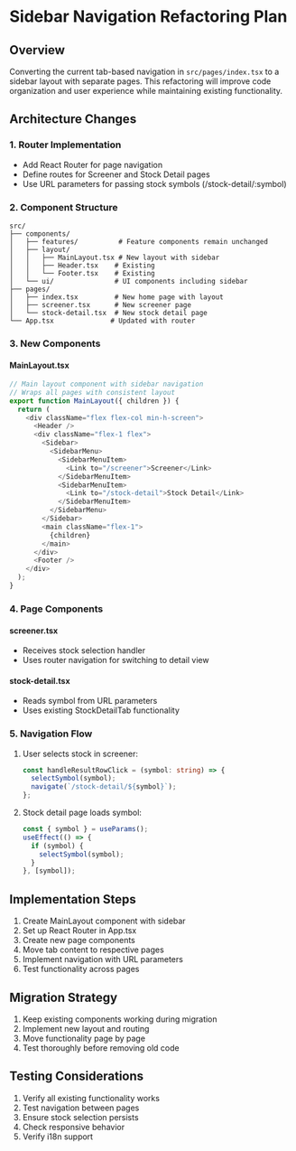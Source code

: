 # Sidebar Navigation Refactoring Plan

## Overview

Converting the current tab-based navigation in `src/pages/index.tsx` to a sidebar layout with separate pages. This refactoring will improve code organization and user experience while maintaining existing functionality.

## Architecture Changes

### 1. Router Implementation
- Add React Router for page navigation
- Define routes for Screener and Stock Detail pages
- Use URL parameters for passing stock symbols (/stock-detail/:symbol)

### 2. Component Structure

```
src/
├── components/
│   ├── features/          # Feature components remain unchanged
│   ├── layout/           
│   │   ├── MainLayout.tsx # New layout with sidebar
│   │   ├── Header.tsx    # Existing
│   │   └── Footer.tsx    # Existing
│   └── ui/               # UI components including sidebar
├── pages/
│   ├── index.tsx         # New home page with layout
│   ├── screener.tsx      # New screener page
│   └── stock-detail.tsx  # New stock detail page
└── App.tsx              # Updated with router
```

### 3. New Components

#### MainLayout.tsx
```typescript
// Main layout component with sidebar navigation
// Wraps all pages with consistent layout
export function MainLayout({ children }) {
  return (
    <div className="flex flex-col min-h-screen">
      <Header />
      <div className="flex-1 flex">
        <Sidebar>
          <SidebarMenu>
            <SidebarMenuItem>
              <Link to="/screener">Screener</Link>
            </SidebarMenuItem>
            <SidebarMenuItem>
              <Link to="/stock-detail">Stock Detail</Link>
            </SidebarMenuItem>
          </SidebarMenu>
        </Sidebar>
        <main className="flex-1">
          {children}
        </main>
      </div>
      <Footer />
    </div>
  );
}
```

### 4. Page Components

#### screener.tsx
- Receives stock selection handler
- Uses router navigation for switching to detail view

#### stock-detail.tsx
- Reads symbol from URL parameters
- Uses existing StockDetailTab functionality

### 5. Navigation Flow

1. User selects stock in screener:
   ```typescript
   const handleResultRowClick = (symbol: string) => {
     selectSymbol(symbol);
     navigate(`/stock-detail/${symbol}`);
   };
   ```

2. Stock detail page loads symbol:
   ```typescript
   const { symbol } = useParams();
   useEffect(() => {
     if (symbol) {
       selectSymbol(symbol);
     }
   }, [symbol]);
   ```

## Implementation Steps

1. Create MainLayout component with sidebar
2. Set up React Router in App.tsx
3. Create new page components
4. Move tab content to respective pages
5. Implement navigation with URL parameters
6. Test functionality across pages

## Migration Strategy

1. Keep existing components working during migration
2. Implement new layout and routing
3. Move functionality page by page
4. Test thoroughly before removing old code

## Testing Considerations

1. Verify all existing functionality works
2. Test navigation between pages
3. Ensure stock selection persists
4. Check responsive behavior
5. Verify i18n support